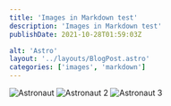 ```yaml
---
title: 'Images in Markdown test'
description: 'Images in Markdown test'
publishDate: 2021-10-28T01:59:03Z

alt: 'Astro'
layout: '../layouts/BlogPost.astro'
categories: ['images', 'markdown']
---
```


![Astronaut](/assets/blog/test.jpg)
![Astronaut 2](/assets/blog/introducing-astro.jpg)
![Astronaut 3](/test.jpg)